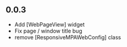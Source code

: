 ## 0.0.3

* Add [WebPageView] widget
* Fix page / window title bug
* remove [ResponsiveMPAWebConfig] class
